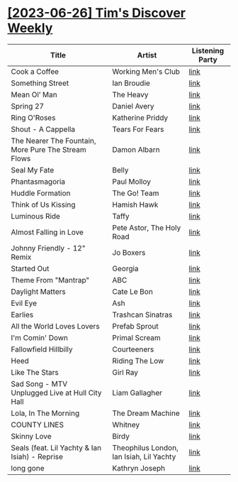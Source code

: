 # [[2023-06-26] Tim's Discover Weekly](https://open.spotify.com/user/zachthehammer/playlist/1S2HWXGEjr0vQrNenISAwK)

| Title | Artist | Listening Party |
| --- | --- | --- |
| Cook a Coffee | Working Men's Club | [link](https://timstwitterlisteningparty.com/pages/replay/feed_500.html) |
| Something Street | Ian Broudie | [link](https://timstwitterlisteningparty.com/pages/replay/feed_561.html) |
| Mean Ol’ Man | The Heavy | [link](https://timstwitterlisteningparty.com/pages/replay/feed_1237.html) |
| Spring 27 | Daniel Avery | [link](https://timstwitterlisteningparty.com/pages/replay/feed_380.html) |
| Ring O'Roses | Katherine Priddy | [link](https://timstwitterlisteningparty.com/pages/replay/feed_857.html) |
| Shout - A Cappella | Tears For Fears | [link](https://timstwitterlisteningparty.com/pages/replay/feed_557.html) |
| The Nearer The Fountain, More Pure The Stream Flows | Damon Albarn | [link](https://timstwitterlisteningparty.com/pages/replay/feed_972.html) |
| Seal My Fate | Belly | [link](https://timstwitterlisteningparty.com/pages/replay/feed_744.html) |
| Phantasmagoria | Paul Molloy | [link](https://timstwitterlisteningparty.com/pages/replay/feed_396.html) |
| Huddle Formation | The Go! Team | [link](https://timstwitterlisteningparty.com/pages/replay/feed_75.html) |
| Think of Us Kissing | Hamish Hawk | [link](https://timstwitterlisteningparty.com/pages/replay/feed_1216.html) |
| Luminous Ride | Taffy | [link](https://timstwitterlisteningparty.com/pages/replay/feed_807.html) |
| Almost Falling in Love | Pete Astor, The Holy Road | [link](https://timstwitterlisteningparty.com/pages/replay/feed_453.html) |
| Johnny Friendly - 12" Remix | Jo Boxers | [link](https://timstwitterlisteningparty.com/pages/replay/feed_946.html) |
| Started Out | Georgia | [link](https://timstwitterlisteningparty.com/pages/replay/feed_410.html) |
| Theme From "Mantrap" | ABC | [link](https://timstwitterlisteningparty.com/pages/replay/feed_184.html) |
| Daylight Matters | Cate Le Bon | [link](https://timstwitterlisteningparty.com/pages/replay/feed_369.html) |
| Evil Eye | Ash | [link](https://timstwitterlisteningparty.com/pages/replay/feed_668.html) |
| Earlies | Trashcan Sinatras | [link](https://timstwitterlisteningparty.com/pages/replay/feed_115.html) |
| All the World Loves Lovers | Prefab Sprout | [link](https://timstwitterlisteningparty.com/pages/replay/feed_710.html) |
| I'm Comin' Down | Primal Scream | [link](https://timstwitterlisteningparty.com/pages/replay/feed_930.html) |
| Fallowfield Hillbilly | Courteeners | [link](https://timstwitterlisteningparty.com/pages/replay/feed_1200.html) |
| Heed | Riding The Low | [link](https://timstwitterlisteningparty.com/pages/replay/feed_371.html) |
| Like The Stars | Girl Ray | [link](https://timstwitterlisteningparty.com/pages/replay/feed_193.html) |
| Sad Song - MTV Unplugged Live at Hull City Hall | Liam Gallagher | [link](https://timstwitterlisteningparty.com/pages/replay/feed_231.html) |
| Lola, In The Morning | The Dream Machine | [link](https://timstwitterlisteningparty.com/pages/replay/feed_1259.html) |
| COUNTY LINES | Whitney | [link](https://timstwitterlisteningparty.com/pages/replay/feed_1143.html) |
| Skinny Love | Birdy | [link](https://timstwitterlisteningparty.com/pages/replay/feed_986.html) |
| Seals (feat. Lil Yachty & Ian Isiah) - Reprise | Theophilus London, Ian Isiah, Lil Yachty | [link](https://timstwitterlisteningparty.com/pages/replay/feed_235.html) |
| long gone | Kathryn Joseph | [link](https://timstwitterlisteningparty.com/pages/replay/feed_1060.html) |
